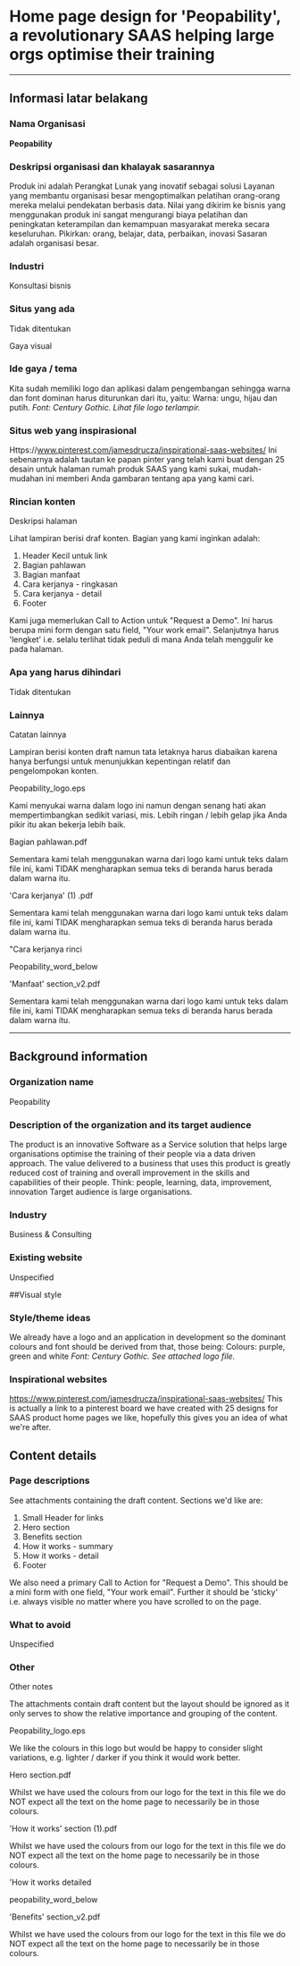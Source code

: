 # Home page design for 'Peopability', a revolutionary SAAS helping large orgs optimise their training


----------


## Informasi latar belakang

### Nama Organisasi
**Peopability**

### Deskripsi organisasi dan khalayak sasarannya

Produk ini adalah Perangkat Lunak yang inovatif sebagai solusi Layanan yang membantu organisasi besar mengoptimalkan pelatihan orang-orang mereka melalui pendekatan berbasis data. Nilai yang dikirim ke bisnis yang menggunakan produk ini sangat mengurangi biaya pelatihan dan peningkatan keterampilan dan kemampuan masyarakat mereka secara keseluruhan.
Pikirkan: orang, belajar, data, perbaikan, inovasi
Sasaran adalah organisasi besar.

### Industri
Konsultasi bisnis

### Situs yang ada
Tidak ditentukan

Gaya visual

### Ide gaya / tema

Kita sudah memiliki logo dan aplikasi dalam pengembangan sehingga warna dan font dominan harus diturunkan dari itu, yaitu: Warna: ungu, hijau dan putih.
*Font: Century Gothic.*
*Lihat file logo terlampir.*

### Situs web yang inspirasional
Https://www.pinterest.com/jamesdrucza/inspirational-saas-websites/
Ini sebenarnya adalah tautan ke papan pinter yang telah kami buat dengan 25 desain untuk halaman rumah produk SAAS yang kami sukai, mudah-mudahan ini memberi Anda gambaran tentang apa yang kami cari.

### Rincian konten
Deskripsi halaman

Lihat lampiran berisi draf konten. Bagian yang kami inginkan adalah:
1. Header Kecil untuk link
2. Bagian pahlawan
3. Bagian manfaat
4. Cara kerjanya - ringkasan
5. Cara kerjanya - detail
6. Footer

Kami juga memerlukan Call to Action untuk "Request a Demo". Ini harus berupa mini form dengan satu field, "Your work email". Selanjutnya harus 'lengket' i.e. selalu terlihat tidak peduli di mana Anda telah menggulir ke pada halaman.

### Apa yang harus dihindari
Tidak ditentukan

### Lainnya
Catatan lainnya

Lampiran berisi konten draft namun tata letaknya harus diabaikan karena hanya berfungsi untuk menunjukkan kepentingan relatif dan pengelompokan konten.

Peopability_logo.eps

Kami menyukai warna dalam logo ini namun dengan senang hati akan mempertimbangkan sedikit variasi, mis. Lebih ringan / lebih gelap jika Anda pikir itu akan bekerja lebih baik.

Bagian pahlawan.pdf

Sementara kami telah menggunakan warna dari logo kami untuk teks dalam file ini, kami TIDAK mengharapkan semua teks di beranda harus berada dalam warna itu.

 'Cara kerjanya' (1) .pdf

Sementara kami telah menggunakan warna dari logo kami untuk teks dalam file ini, kami TIDAK mengharapkan semua teks di beranda harus berada dalam warna itu.

"Cara kerjanya rinci

Peopability_word_below

'Manfaat' section_v2.pdf

Sementara kami telah menggunakan warna dari logo kami untuk teks dalam file ini, kami TIDAK mengharapkan semua teks di beranda harus berada dalam warna itu.


----------

## Background information

### Organization name
Peopability

### Description of the organization and its target audience

The product is an innovative Software as a Service solution that helps large organisations optimise the training of their people via a data driven approach. The value delivered to a business that uses this product is greatly reduced cost of training and overall improvement in the skills and capabilities of their people.
Think: people, learning, data, improvement, innovation
Target audience is large organisations.

### Industry
Business & Consulting

### Existing website
Unspecified

##Visual style

### Style/theme ideas

We already have a logo and an application in development so the dominant colours and font should be derived from that, those being: Colours: purple, green and white
*Font: Century Gothic.*
*See attached logo file.*

### Inspirational websites

https://www.pinterest.com/jamesdrucza/inspirational-saas-websites/
This is actually a link to a pinterest board we have created with 25 designs for SAAS product home pages we like, hopefully this gives you an idea of what we're after.

## Content details

### Page descriptions
See attachments containing the draft content. Sections we'd like are:
1. Small Header for links
2. Hero section
3. Benefits section
4. How it works - summary
5. How it works - detail
6. Footer

We also need a primary Call to Action for "Request a Demo". This should be a mini form with one field, "Your work email". Further it should be 'sticky' i.e. always visible no matter where you have scrolled to on the page.

### What to avoid
Unspecified

### Other
Other notes

The attachments contain draft content but the layout should be ignored as it only serves to show the relative importance and grouping of the content.

Peopability_logo.eps

We like the colours in this logo but would be happy to consider slight variations, e.g. lighter / darker if you think it would work better.

Hero section.pdf

Whilst we have used the colours from our logo for the text in this file we do NOT expect all the text on the home page to necessarily be in those colours.

 'How it works' section (1).pdf

Whilst we have used the colours from our logo for the text in this file we do NOT expect all the text on the home page to necessarily be in those colours.

'How it works detailed

peopability_word_below

'Benefits' section_v2.pdf

Whilst we have used the colours from our logo for the text in this file we do NOT expect all the text on the home page to necessarily be in those colours.
